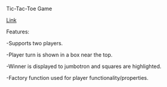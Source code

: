 Tic-Tac-Toe Game

[Link](https://apcurran.github.io/tic-tac-toe/)

Features:

-Supports two players.

-Player turn is shown in a box near the top.

-Winner is displayed to jumbotron and squares are highlighted.

-Factory function used for player functionality/properties.